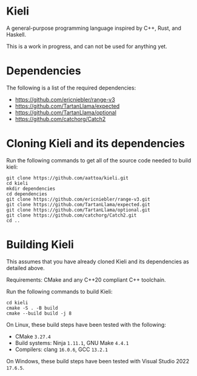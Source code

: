 # Kieli
A general-purpose programming language inspired by C++, Rust, and Haskell.

This is a work in progress, and can not be used for anything yet.

# Dependencies

The following is a list of the required dependencies:

* https://github.com/ericniebler/range-v3
* https://github.com/TartanLlama/expected
* https://github.com/TartanLlama/optional
* https://github.com/catchorg/Catch2

# Cloning Kieli and its dependencies

Run the following commands to get all of the source code needed to build kieli:

```Shell
git clone https://github.com/aattoa/kieli.git
cd kieli
mkdir dependencies
cd dependencies
git clone https://github.com/ericniebler/range-v3.git
git clone https://github.com/TartanLlama/expected.git
git clone https://github.com/TartanLlama/optional.git
git clone https://github.com/catchorg/Catch2.git
cd ..
```

# Building Kieli

This assumes that you have already cloned Kieli and its dependencies as detailed above.

Requirements: CMake and any C++20 compliant C++ toolchain.

Run the following commands to build Kieli:

```Shell
cd kieli
cmake -S . -B build
cmake --build build -j 8
```

On Linux, these build steps have been tested with the following:

* CMake `3.27.4`
* Build systems: Ninja `1.11.1`, GNU Make `4.4.1`
* Compilers: clang `16.0.6`, GCC `13.2.1`

On Windows, these build steps have been tested with Visual Studio 2022 `17.6.5`.
